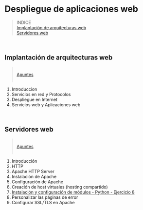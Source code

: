 # Despliegue de aplicaciones web

> INDICE<br>
[Implantación de arquitecturas web](#id1)<br>
[Servidores web](#id2)<br>

<div id='id1' /><br>

## Implantación de arquitecturas web

><br>[Apuntes](https://github.com/alvbencor/DESPLIEGUE/blob/main/ArquitecturasWeb/ArquitecturasWeb.pdf)<br><br>

1. Introduccion
2. Servicios en red y Protocolos
3. Despliegue en Internet
4. Servicios web y Aplicaciones web



<div id='id2' /><br>

## Servidores web
><br>[Apuntes](https://github.com/alvbencor/DESPLIEGUE/blob/main/ServidoresWeb/ServidoresWeb.pdf)<br><br>
1. Introducción
2. HTTP
3. Apache HTTP Server
4. Instalación de Apache
5. Configuración de Apache
6. Creación de host virtuales (hosting compartido)
7. [Instalación y configuración de módulos - Python - Ejercicio 8](https://github.com/alvbencor/DESPLIEGUE/blob/main/ServidoresWeb/ejercicio8.md)<br>
8. Personalizar las páginas de error
9. Configurar SSL/TLS en Apache
